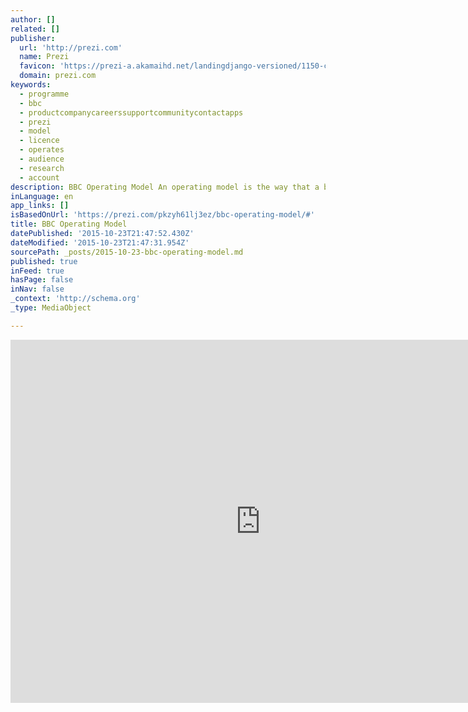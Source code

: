 ```yaml
---
author: []
related: []
publisher:
  url: 'http://prezi.com'
  name: Prezi
  favicon: 'https://prezi-a.akamaihd.net/landingdjango-versioned/1150-c49f2e2bb467371f9fb1b3980f00e90d42a08541/common/img/favicon.ico'
  domain: prezi.com
keywords:
  - programme
  - bbc
  - productcompanycareerssupportcommunitycontactapps
  - prezi
  - model
  - licence
  - operates
  - audience
  - research
  - account
description: BBC Operating Model An operating model is the way that a business operates This includes - Income Production Profit
inLanguage: en
app_links: []
isBasedOnUrl: 'https://prezi.com/pkzyh61lj3ez/bbc-operating-model/#'
title: BBC Operating Model
datePublished: '2015-10-23T21:47:52.430Z'
dateModified: '2015-10-23T21:47:31.954Z'
sourcePath: _posts/2015-10-23-bbc-operating-model.md
published: true
inFeed: true
hasPage: false
inNav: false
_context: 'http://schema.org'
_type: MediaObject

---
```

<iframe src="https://cdn.embedly.com/widgets/media.html?src=https%3A%2F%2Fprezi.com%2Fembed%2Fpkzyh61lj3ez%2F%3Fbgcolor%3Dffffff%26lock_to_path%3D0%26autoplay%3D0%26autohide_ctrls%3D0%26features%3Dundefined%26disabled_features%3Dundefined&amp;url=https%3A%2F%2Fprezi.com%2Fpkzyh61lj3ez%2Fbbc-operating-model%2F&amp;image=https%3A%2F%2F0901.static.prezi.com%2Fpreview%2Ffmqx7lpstcv2qhc4t7smplrb3madw6rhlm5vs2oll757hbaoaxlq_0_0.png&amp;key=b7d04c9b404c499eba89ee7072e1c4f7&amp;type=text%2Fhtml&amp;schema=prezi" width="800" height="581" scrolling="no" frameborder="0" allowfullscreen="allowfullscreen" style=""></iframe>
